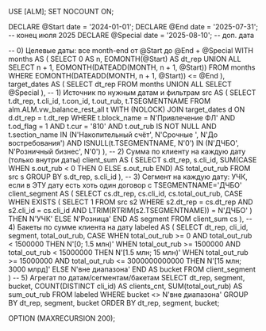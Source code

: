 USE [ALM];
SET NOCOUNT ON;

DECLARE @Start    date = '2024-01-01';
DECLARE @End      date = '2025-07-31';  -- конец июля 2025
DECLARE @Special  date = '2025-08-10';  -- доп. дата

-- 0) Целевые даты: все month-end от @Start до @End + @Special
WITH months AS (
    SELECT 0 AS n, EOMONTH(@Start) AS dt_rep
    UNION ALL
    SELECT n + 1,
           EOMONTH(DATEADD(MONTH, n + 1, @Start))
    FROM months
    WHERE EOMONTH(DATEADD(MONTH, n + 1, @Start)) <= @End
),
target_dates AS (
    SELECT dt_rep FROM months
    UNION ALL
    SELECT @Special
),
-- 1) Источник по нужным датам и фильтрам
src AS (
    SELECT
        t.dt_rep,
        t.cli_id,
        t.con_id,
        t.out_rub,
        t.TSEGMENTNAME
    FROM alm.ALM.vw_balance_rest_all t WITH (NOLOCK)
    JOIN target_dates d ON d.dt_rep = t.dt_rep
    WHERE t.block_name   = N'Привлечение ФЛ'
      AND t.od_flag      = 1
      AND t.cur          = '810'
      AND t.out_rub IS NOT NULL
      AND t.section_name IN (N'Накопительный счёт', N'Срочные ', N'До востребования')
      AND ISNULL(t.TSEGMENTNAME, N'0') IN (N'ДЧБО', N'Розничный бизнес', N'0')
),
-- 2) Сумма по клиенту на каждую дату (только внутри даты)
client_sum AS (
    SELECT
        s.dt_rep,
        s.cli_id,
        SUM(CASE WHEN s.out_rub < 0 THEN 0 ELSE s.out_rub END) AS total_out_rub
    FROM src s
    GROUP BY s.dt_rep, s.cli_id
),
-- 3) Сегмент на каждую дату: УЧК, если в ЭТУ дату есть хоть один договор с TSEGMENTNAME='ДЧБО'
client_segment AS (
    SELECT
        cs.dt_rep,
        cs.cli_id,
        cs.total_out_rub,
        CASE WHEN EXISTS (
            SELECT 1
            FROM src s2
            WHERE s2.dt_rep = cs.dt_rep
              AND s2.cli_id = cs.cli_id
              AND LTRIM(RTRIM(s2.TSEGMENTNAME)) = N'ДЧБО'
        )
        THEN N'УЧК' ELSE N'Розница' END AS segment
    FROM client_sum cs
),
-- 4) Бакеты по сумме клиента на дату
labeled AS (
    SELECT
        dt_rep,
        cli_id,
        segment,
        total_out_rub,
        CASE
            WHEN total_out_rub >=        0     AND total_out_rub <   1500000       THEN N'[0; 1.5 млн)'
            WHEN total_out_rub >=   1500000     AND total_out_rub <  15000000       THEN N'[1.5 млн; 15 млн)'
            WHEN total_out_rub >=  15000000     AND total_out_rub <= 3000000000000  THEN N'[15 млн; 3000 млрд]'
            ELSE N'вне диапазона'
        END AS bucket
    FROM client_segment
)
-- 5) Агрегат по датам/сегментам/бакетам
SELECT
    dt_rep,
    segment,
    bucket,
    COUNT(DISTINCT cli_id) AS clients_cnt,
    SUM(total_out_rub)     AS sum_out_rub
FROM labeled
WHERE bucket <> N'вне диапазона'
GROUP BY dt_rep, segment, bucket
ORDER BY dt_rep, segment, bucket;

OPTION (MAXRECURSION 200);
